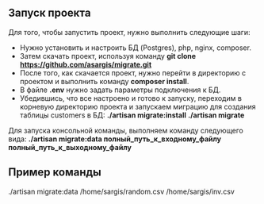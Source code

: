 ## Запуск проекта

Для того, чтобы запустить проект, нужно выполнить следующие шаги:

- Нужно установить и настроить БД (Postgres), php, nginx, composer.
- Затем скачать проект, используя команду <b>git clone https://github.com/asargis/migrate.git</b>
- После того, как скачается проект, нужно перейти в директорию с проектом и выполнить команду <b>composer install</b>.
- В файле <b>.env</b> нужно задать параметры подключения к БД.
- Убедившись, что все настроено и готово к запуску, переходим в корневую директорию проекта и запускаем миграцию для создания таблицы customers в БД:
    <b>./artisan migrate:install</b>
    <b>./artisan migrate</b>

Для запуска консольной команды, выполняем команду следующего вида:
<b>./artisan migrate:data полный_путь_к_входному_файлу полный_путь_к_выходному_файлу</b>
    
## Пример команды
./artisan migrate:data /home/sargis/random.csv /home/sargis/inv.csv
 
